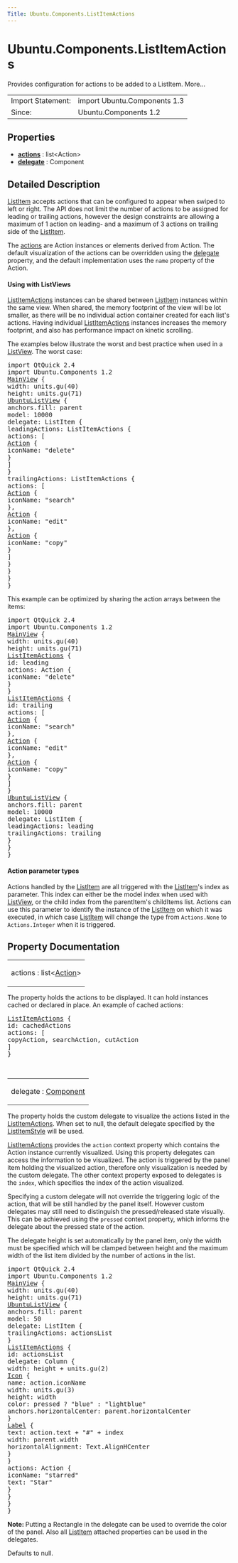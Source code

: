 ```yaml
---
Title: Ubuntu.Components.ListItemActions
---
```


# Ubuntu.Components.ListItemActions

<span class="subtitle"></span>
<!-- $$$ListItemActions-brief -->
<p>Provides configuration for actions to be added to a ListItem. More...</p>
<!-- @@@ListItemActions -->
<table class="alignedsummary">
<tr><td class="memItemLeft rightAlign topAlign"> Import Statement:</td><td class="memItemRight bottomAlign"> import Ubuntu.Components 1.3</td></tr><tr><td class="memItemLeft rightAlign topAlign"> Since:</td><td class="memItemRight bottomAlign">  Ubuntu.Components 1.2</td></tr></table><ul>
</ul>
<h2 id="properties">Properties</h2>
<ul>
<li class="fn"><b><b><a href="#actions-prop">actions</a></b></b> : list&lt;Action&gt;</li>
<li class="fn"><b><b><a href="#delegate-prop">delegate</a></b></b> : Component</li>
</ul>
<!-- $$$ListItemActions-description -->
<h2 id="details">Detailed Description</h2>
</p>
<p><a href="Ubuntu.Components.ListItem.md">ListItem</a> accepts actions that can be configured to appear when swiped to left or right. The API does not limit the number of actions to be assigned for leading or trailing actions, however the design constraints are allowing a maximum of 1 action on leading- and a maximum of 3 actions on trailing side of the <a href="Ubuntu.Components.ListItem.md">ListItem</a>.</p>
<p>The <a href="#actions-prop">actions</a> are Action instances or elements derived from Action. The default visualization of the actions can be overridden using the <a href="#delegate-prop">delegate</a> property, and the default implementation uses the <code>name</code> property of the Action.</p>
<h4 >Using with ListViews</h4>
<p><a href="index.html">ListItemActions</a> instances can be shared between <a href="Ubuntu.Components.ListItem.md">ListItem</a> instances within the same view. When shared, the memory footprint of the view will be lot smaller, as there will be no individual action container created for each list's actions. Having individual <a href="index.html">ListItemActions</a> instances increases the memory footprint, and also has performance impact on kinetic scrolling.</p>
<p>The examples below illustrate the worst and best practice when used in a <a href="../sdk-14.10/QtQuick.ListView.md">ListView</a>. The worst case:</p>
<pre class="qml">import QtQuick 2.4
import Ubuntu.Components 1.2
<span class="type"><a href="Ubuntu.Components.MainView.md">MainView</a></span> {
<span class="name">width</span>: <span class="name">units</span>.<span class="name">gu</span>(<span class="number">40</span>)
<span class="name">height</span>: <span class="name">units</span>.<span class="name">gu</span>(<span class="number">71</span>)
<span class="type"><a href="Ubuntu.Components.UbuntuListView.md">UbuntuListView</a></span> {
<span class="name">anchors</span>.fill: <span class="name">parent</span>
<span class="name">model</span>: <span class="number">10000</span>
<span class="name">delegate</span>: <span class="name">ListItem</span> {
<span class="name">leadingActions</span>: <span class="name">ListItemActions</span> {
<span class="name">actions</span>: [
<span class="type"><a href="Ubuntu.Components.Action.md">Action</a></span> {
<span class="name">iconName</span>: <span class="string">&quot;delete&quot;</span>
}
]
}
<span class="name">trailingActions</span>: <span class="name">ListItemActions</span> {
<span class="name">actions</span>: [
<span class="type"><a href="Ubuntu.Components.Action.md">Action</a></span> {
<span class="name">iconName</span>: <span class="string">&quot;search&quot;</span>
},
<span class="type"><a href="Ubuntu.Components.Action.md">Action</a></span> {
<span class="name">iconName</span>: <span class="string">&quot;edit&quot;</span>
},
<span class="type"><a href="Ubuntu.Components.Action.md">Action</a></span> {
<span class="name">iconName</span>: <span class="string">&quot;copy&quot;</span>
}
]
}
}
}
}</pre>
<p>This example can be optimized by sharing the action arrays between the items:</p>
<pre class="qml">import QtQuick 2.4
import Ubuntu.Components 1.2
<span class="type"><a href="Ubuntu.Components.MainView.md">MainView</a></span> {
<span class="name">width</span>: <span class="name">units</span>.<span class="name">gu</span>(<span class="number">40</span>)
<span class="name">height</span>: <span class="name">units</span>.<span class="name">gu</span>(<span class="number">71</span>)
<span class="type"><a href="index.html">ListItemActions</a></span> {
<span class="name">id</span>: <span class="name">leading</span>
<span class="name">actions</span>: <span class="name">Action</span> {
<span class="name">iconName</span>: <span class="string">&quot;delete&quot;</span>
}
}
<span class="type"><a href="index.html">ListItemActions</a></span> {
<span class="name">id</span>: <span class="name">trailing</span>
<span class="name">actions</span>: [
<span class="type"><a href="Ubuntu.Components.Action.md">Action</a></span> {
<span class="name">iconName</span>: <span class="string">&quot;search&quot;</span>
},
<span class="type"><a href="Ubuntu.Components.Action.md">Action</a></span> {
<span class="name">iconName</span>: <span class="string">&quot;edit&quot;</span>
},
<span class="type"><a href="Ubuntu.Components.Action.md">Action</a></span> {
<span class="name">iconName</span>: <span class="string">&quot;copy&quot;</span>
}
]
}
<span class="type"><a href="Ubuntu.Components.UbuntuListView.md">UbuntuListView</a></span> {
<span class="name">anchors</span>.fill: <span class="name">parent</span>
<span class="name">model</span>: <span class="number">10000</span>
<span class="name">delegate</span>: <span class="name">ListItem</span> {
<span class="name">leadingActions</span>: <span class="name">leading</span>
<span class="name">trailingActions</span>: <span class="name">trailing</span>
}
}
}</pre>
<h4 >Action parameter types</h4>
<p>Actions handled by the <a href="Ubuntu.Components.ListItem.md">ListItem</a> are all triggered with the <a href="Ubuntu.Components.ListItem.md">ListItem</a>'s index as parameter. This index can either be the model index when used with <a href="../sdk-14.10/QtQuick.ListView.md">ListView</a>, or the child index from the parentItem's childItems list. Actions can use this parameter to identify the instance of the <a href="Ubuntu.Components.ListItem.md">ListItem</a> on which it was executed, in which case <a href="Ubuntu.Components.ListItem.md">ListItem</a> will change the type from <code>Actions.None</code> to <code>Actions.Integer</code> when it is triggered.</p>
<!-- @@@ListItemActions -->
<h2>Property Documentation</h2>
<!-- $$$actions -->
<table class="qmlname"><tr valign="top" id="actions-prop"><td class="tblQmlPropNode"><p><span class="name">actions</span> : <span class="type">list</span>&lt;<span class="type"><a href="Ubuntu.Components.Action.md">Action</a></span>&gt;</p></td></tr></table><p>The property holds the actions to be displayed. It can hold instances cached or declared in place. An example of cached actions:</p>
<pre class="qml"><span class="type"><a href="index.html">ListItemActions</a></span> {
<span class="name">id</span>: <span class="name">cachedActions</span>
<span class="name">actions</span>: [
<span class="name">copyAction</span>, <span class="name">searchAction</span>, <span class="name">cutAction</span>
]
}</pre>
<!-- @@@actions -->
<br/>
<!-- $$$delegate -->
<table class="qmlname"><tr valign="top" id="delegate-prop"><td class="tblQmlPropNode"><p><span class="name">delegate</span> : <span class="type"><a href="../sdk-14.10/QtQml.Component.md">Component</a></span></p></td></tr></table><p>The property holds the custom delegate to visualize the actions listed in the <a href="index.html">ListItemActions</a>. When set to null, the default delegate specified by the <a href="Ubuntu.Components.Styles.ListItemStyle.md">ListItemStyle</a> will be used.</p>
<p><a href="index.html">ListItemActions</a> provides the <code>action</code> context property which contains the Action instance currently visualized. Using this property delegates can access the information to be visualized. The action is triggered by the panel item holding the visualized action, therefore only visualization is needed by the custom delegate. The other context property exposed to delegates is the <code>index</code>, which specifies the index of the action visualized.</p>
<p>Specifying a custom delegate will not override the triggering logic of the action, that will be still handled by the panel itself. However custom delegates may still need to distinguish the pressed/released state visually. This can be achieved using the <code>pressed</code> context property, which informs the delegate about the pressed state of the action.</p>
<p>The delegate height is set automatically by the panel item, only the width must be specified which will be clamped between height and the maximum width of the list item divided by the number of actions in the list.</p>
<pre class="qml">import QtQuick 2.4
import Ubuntu.Components 1.2
<span class="type"><a href="Ubuntu.Components.MainView.md">MainView</a></span> {
<span class="name">width</span>: <span class="name">units</span>.<span class="name">gu</span>(<span class="number">40</span>)
<span class="name">height</span>: <span class="name">units</span>.<span class="name">gu</span>(<span class="number">71</span>)
<span class="type"><a href="Ubuntu.Components.UbuntuListView.md">UbuntuListView</a></span> {
<span class="name">anchors</span>.fill: <span class="name">parent</span>
<span class="name">model</span>: <span class="number">50</span>
<span class="name">delegate</span>: <span class="name">ListItem</span> {
<span class="name">trailingActions</span>: <span class="name">actionsList</span>
}
<span class="type"><a href="index.html">ListItemActions</a></span> {
<span class="name">id</span>: <span class="name">actionsList</span>
<span class="name">delegate</span>: <span class="name">Column</span> {
<span class="name">width</span>: <span class="name">height</span> <span class="operator">+</span> <span class="name">units</span>.<span class="name">gu</span>(<span class="number">2</span>)
<span class="type"><a href="Ubuntu.Components.Icon.md">Icon</a></span> {
<span class="name">name</span>: <span class="name">action</span>.<span class="name">iconName</span>
<span class="name">width</span>: <span class="name">units</span>.<span class="name">gu</span>(<span class="number">3</span>)
<span class="name">height</span>: <span class="name">width</span>
<span class="name">color</span>: <span class="name">pressed</span> ? <span class="string">&quot;blue&quot;</span> : <span class="string">&quot;lightblue&quot;</span>
<span class="name">anchors</span>.horizontalCenter: <span class="name">parent</span>.<span class="name">horizontalCenter</span>
}
<span class="type"><a href="Ubuntu.Components.Label.md">Label</a></span> {
<span class="name">text</span>: <span class="name">action</span>.<span class="name">text</span> <span class="operator">+</span> <span class="string">&quot;#&quot;</span> <span class="operator">+</span> <span class="name">index</span>
<span class="name">width</span>: <span class="name">parent</span>.<span class="name">width</span>
<span class="name">horizontalAlignment</span>: <span class="name">Text</span>.<span class="name">AlignHCenter</span>
}
}
<span class="name">actions</span>: <span class="name">Action</span> {
<span class="name">iconName</span>: <span class="string">&quot;starred&quot;</span>
<span class="name">text</span>: <span class="string">&quot;Star&quot;</span>
}
}
}
}</pre>
<p><b>Note: </b>Putting a Rectangle in the delegate can be used to override the color of the panel. Also all <a href="Ubuntu.Components.ListItem.md">ListItem</a> attached properties can be used in the delegates.</p><p>Defaults to null.</p>
<!-- @@@delegate -->
<br/>
